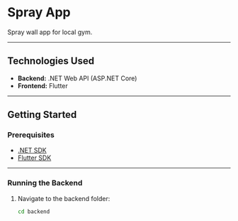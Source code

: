 # Spray App

Spray wall app for local gym.

---

## Technologies Used

- **Backend:** .NET Web API (ASP.NET Core)
- **Frontend:** Flutter

---

## Getting Started

### Prerequisites

- [.NET SDK](https://dotnet.microsoft.com/download)
- [Flutter SDK](https://flutter.dev/docs/get-started/install)

---

### Running the Backend

1. Navigate to the backend folder:
   ```bash
   cd backend
   ```
